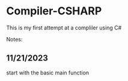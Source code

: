 # Compiler-CSHARP

This is my first attempt at a compliler using C#

Notes:

11/21/2023
-----------
start with the basic main function 

